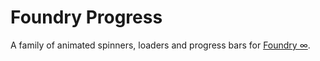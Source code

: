 Foundry Progress
===============

A family of animated spinners, loaders and progress bars for [Foundry ∞](https://github.com/thoughtbot/foundry).
